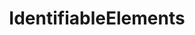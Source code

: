 --- 
id: identifiable-elements-v3rc02 
title: IdentifiableElements 
sidebar_label: IdentifiableElements 
---